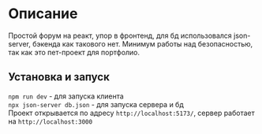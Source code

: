 # Описание
Простой форум на реакт, упор в фронтенд, для бд использовался json-server, бэкенда как такового нет. Минимум работы над безопасностью, так как это пет-проект для портфолио.
## Установка и запуск
`npm run dev` - для запуска клиента  
`npx json-server db.json` - для запуска сервера и бд  
Проект открывается по адресу `http://localhost:5173/`, сервер работает на `http://localhost:3000`
